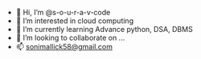 - 👋 Hi, I’m @s-o-u-r-a-v-code
- 👀 I’m interested in cloud computing
- 🌱 I’m currently learning Advance python, DSA, DBMS
- 💞️ I’m looking to collaborate on ...
- 📫 sonimallick58@gmail.com
  

<!---
s-o-u-r-a-v-code/s-o-u-r-a-v-code is a ✨ special ✨ repository because its `README.md` (this file) appears on your GitHub profile.
You can click the Preview link to take a look at your changes.
--->
